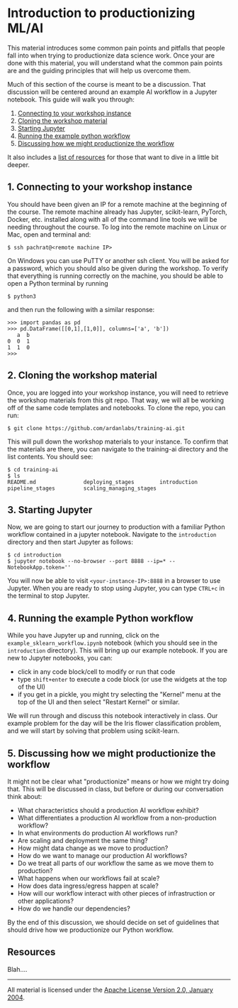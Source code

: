 # Introduction to productionizing ML/AI

This material introduces some common pain points and pitfalls that people fall into when trying to productionize data science work. Once your are done with this material, you will understand what the common pain points are and the guiding principles that will help us overcome them.

Much of this section of the course is meant to be a discussion. That discussion will be centered around an example AI workflow in a Jupyter notebook. This guide will walk you through:

1. [Connecting to your workshop instance](#1-connecting-to-your-workshop-instance)
2. [Cloning the workshop material](#2-cloning-the-workshop-material)
3. [Starting Jupyter](#3-starting-jupyter)
4. [Running the example python workflow](#4-running-the-example-python-workflow)
5. [Discussing how we might productionize the workflow](#5-discussing-how-we-might-productionize-the-workflow)


It also includes a [list of resources](#resources) for those that want to dive in a little bit deeper.

## 1. Connecting to your workshop instance

You should have been given an IP for a remote machine at the beginning of the course.  The remote machine already has Jupyter, scikit-learn, PyTorch, Docker, etc. installed along with all of the command line tools we will be needing throughout the course.  To log into the remote machine on Linux or Mac, open and terminal and:

```
$ ssh pachrat@<remote machine IP>
```

On Windows you can use PuTTY or another ssh client.  You will be asked for a password, which you should also be given during the workshop.  To verify that everything is running correctly on the machine, you should be able to open a Python terminal by running

```
$ python3
```

and then run the following with a similar response:

```
>>> import pandas as pd
>>> pd.DataFrame([[0,1],[1,0]], columns=['a', 'b'])
   a  b
0  0  1
1  1  0
>>>
```

## 2. Cloning the workshop material

Once, you are logged into your workshop instance, you will need to retrieve the workshop materials from this git repo. That way, we will all be working off of the same code templates and notebooks. To clone the repo, you can run:

```
$ git clone https://github.com/ardanlabs/training-ai.git
```

This will pull down the workshop materials to your instance. To confirm that the materials are there, you can navigate to the training-ai directory and the list contents. You should see:

```
$ cd training-ai
$ ls
README.md               deploying_stages        introduction            pipeline_stages         scaling_managing_stages
```

## 3. Starting Jupyter

Now, we are going to start our journey to production with a familiar Python workflow contained in a jupyter notebook. Navigate to the `introduction` directory and then start Jupyter as follows:

```
$ cd introduction
$ jupyter notebook --no-browser --port 8888 --ip=* --NotebookApp.token=''
```

You will now be able to visit `<your-instance-IP>:8888` in a browser to use Jupyter. When you are ready to stop using Jupyter, you can type `CTRL+c` in the terminal to stop Jupyter.

## 4. Running the example Python workflow

While you have Jupyter up and running, click on the `example_sklearn_workflow.ipynb` notebook (which you should see in the `introduction` directory). This will bring up our example notebook. If you are new to Jupyter notebooks, you can:

- click in any code block/cell to modify or run that code
- type `shift+enter` to execute a code block (or use the widgets at the top of the UI)
- if you get in a pickle, you might try selecting the "Kernel" menu at the top of the UI and then select "Restart Kernel" or similar.

We will run through and discuss this notebook interactively in class. Our example problem for the day will be the Iris flower classification problem, and we will start by solving that problem using scikit-learn.

## 5. Discussing how we might productionize the workflow

It might not be clear what "productionize" means or how we might try doing that. This will be discussed in class, but before or during our conversation think about:

- What characteristics should a production AI workflow exhibit?
- What differentiates a production AI workflow from a non-production workflow?
- In what environments do production AI workflows run? 
- Are scaling and deployment the same thing?
- How might data change as we move to production?
- How do we want to manage our production AI workflows?
- Do we treat all parts of our workflow the same as we move them to production?
- What happens when our workflows fail at scale?
- How does data ingress/egress happen at scale?
- How will our workflow interact with other pieces of infrastruction or other applications?
- How do we handle our dependencies?

By the end of this discussion, we should decide on set of guidelines that should drive how we productionize our Python workflow.

## Resources

Blah….

___
All material is licensed under the [Apache License Version 2.0, January 2004](http://www.apache.org/licenses/LICENSE-2.0).
